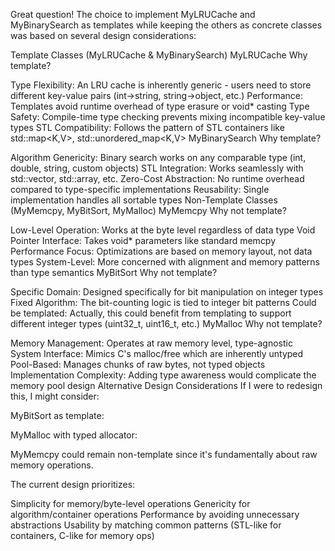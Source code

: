 Great question! The choice to implement MyLRUCache and MyBinarySearch as templates while keeping the others as concrete classes was based on several design considerations:

Template Classes (MyLRUCache & MyBinarySearch)
MyLRUCache
Why template?

Type Flexibility: An LRU cache is inherently generic - users need to store different key-value pairs (int→string, string→object, etc.)
Performance: Templates avoid runtime overhead of type erasure or void* casting
Type Safety: Compile-time type checking prevents mixing incompatible key-value types
STL Compatibility: Follows the pattern of STL containers like std::map<K,V>, std::unordered_map<K,V>
MyBinarySearch
Why template?

Algorithm Genericity: Binary search works on any comparable type (int, double, string, custom objects)
STL Integration: Works seamlessly with std::vector<T>, std::array<T>, etc.
Zero-Cost Abstraction: No runtime overhead compared to type-specific implementations
Reusability: Single implementation handles all sortable types
Non-Template Classes (MyMemcpy, MyBitSort, MyMalloc)
MyMemcpy
Why not template?

Low-Level Operation: Works at the byte level regardless of data type
Void Pointer Interface: Takes void* parameters like standard memcpy
Performance Focus: Optimizations are based on memory layout, not data types
System-Level: More concerned with alignment and memory patterns than type semantics
MyBitSort
Why not template?

Specific Domain: Designed specifically for bit manipulation on integer types
Fixed Algorithm: The bit-counting logic is tied to integer bit patterns
Could be templated: Actually, this could benefit from templating to support different integer types (uint32_t, uint16_t, etc.)
MyMalloc
Why not template?

Memory Management: Operates at raw memory level, type-agnostic
System Interface: Mimics C's malloc/free which are inherently untyped
Pool-Based: Manages chunks of raw bytes, not typed objects
Implementation Complexity: Adding type awareness would complicate the memory pool design
Alternative Design Considerations
If I were to redesign this, I might consider:

MyBitSort as template:

MyMalloc with typed allocator:

MyMemcpy could remain non-template since it's fundamentally about raw memory operations.

The current design prioritizes:

Simplicity for memory/byte-level operations
Genericity for algorithm/container operations
Performance by avoiding unnecessary abstractions
Usability by matching common patterns (STL-like for containers, C-like for memory ops)